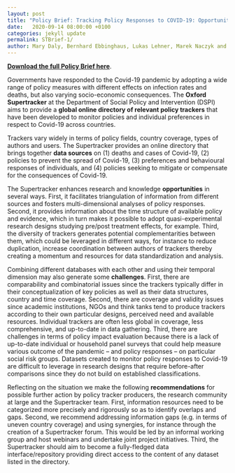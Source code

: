 ```yaml
---
layout: post
title: "Policy Brief: Tracking Policy Responses to COVID-19: Opportunities, Challenges and Solutions"
date:   2020-09-14 08:00:00 +0100
categories: jekyll update
permalink: STBrief-1/
author: Mary Daly, Bernhard Ebbinghaus, Lukas Lehner, Marek Naczyk and Tim Vlandas
---
```


**[Download the full Policy Brief here](../assets/STBrief-1.pdf)**.

Governments have responded to the Covid-19 pandemic by adopting a wide range of policy measures with different effects on infection rates and deaths, but also varying socio-economic consequences. The **Oxford Supertracker** at the Department of Social Policy and Intervention (DSPI) aims to provide a **global online directory of relevant policy trackers** that have been developed to monitor policies and individual preferences in respect to Covid-19 across countries.

Trackers vary widely in terms of policy fields, country coverage, types of authors and users. The Supertracker provides an online directory that brings together **data sources** on (1) deaths and cases of Covid-19, (2) policies to prevent the spread of Covid-19, (3) preferences and behavioural responses of individuals, and (4) policies seeking to mitigate or compensate for the consequences of Covid-19. 

The Supertracker enhances research and knowledge **opportunities** in several ways. First, it facilitates triangulation of information from different sources and fosters multi-dimensional analyses of policy responses. Second, it provides information about the time structure of available policy and evidence, which in turn makes it possible to adopt quasi-experimental research designs studying pre/post treatment effects, for example. Third, the diversity of trackers generates potential complementarities between them, which could be leveraged in different ways, for instance to reduce duplication, increase coordination between authors of trackers thereby creating a momentum and resources for data standardization and analysis.

Combining different databases with each other and using their temporal dimension may also generate some **challenges**. First, there are comparability and combinatorial issues since the trackers typically differ in their conceptualization of key policies as well as their data structures, country and time coverage. Second, there are coverage and validity issues since academic institutions, NGOs and think tanks tend to produce trackers according to their own particular designs, perceived need and available resources. Individual trackers are often less global in coverage, less comprehensive, and up-to-date in data gathering. Third, there are challenges in terms of policy impact evaluation because there is a lack of up-to-date individual or household panel surveys that could help measure various outcome of the pandemic – and policy responses – on particular social risk groups. Datasets created to monitor policy responses to Covid-19 are difficult to leverage in research designs that require before-after comparisons since they do not build on established classifications.

Reflecting on the situation we make the following **recommendations** for possible further action by policy tracker producers, the research community at large and the Supertracker team. First, information resources need to be categorized more precisely and rigorously so as to identify overlaps and gaps. Second, we recommend addressing information gaps (e.g. in terms of uneven country coverage) and using synergies, for instance through the creation of a Supertracker forum. This would be led by an informal working group and host webinars and undertake joint project initiatives. Third, the Supertracker should aim to become a fully-fledged data interface/repository providing direct access to the content of any dataset listed in the directory. 
